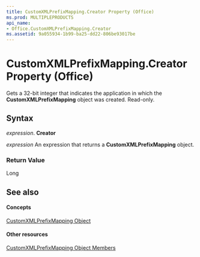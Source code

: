 ```yaml
---
title: CustomXMLPrefixMapping.Creator Property (Office)
ms.prod: MULTIPLEPRODUCTS
api_name:
- Office.CustomXMLPrefixMapping.Creator
ms.assetid: 9a055934-1b99-ba25-dd22-806be93017be
---
```



# CustomXMLPrefixMapping.Creator Property (Office)

Gets a 32-bit integer that indicates the application in which the  **CustomXMLPrefixMapping** object was created. Read-only.


## Syntax

 _expression_. **Creator**

 _expression_ An expression that returns a **CustomXMLPrefixMapping** object.


### Return Value

Long


## See also


#### Concepts


[CustomXMLPrefixMapping Object](customxmlprefixmapping-object-office.md)
#### Other resources


[CustomXMLPrefixMapping Object Members](customxmlprefixmapping-members-office.md)

